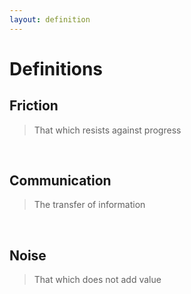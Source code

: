 ```yaml
---
layout: definition
---
```


# Definitions

<v-click>

## Friction

> That which resists against progress

</v-click>

<v-click>

<br />

## Communication

> The transfer of information

</v-click>

<br />

<v-click>

## Noise

> That which does not add value

</v-click>